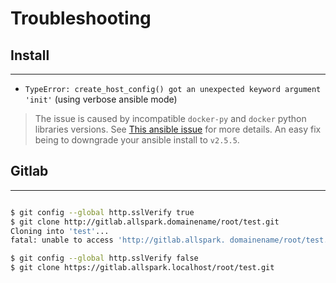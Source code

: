 # Troubleshooting

## Install
---

- ```TypeError: create_host_config() got an unexpected keyword argument 'init'``` (using verbose ansible mode)
> The issue is caused by incompatible `docker-py` and `docker` python libraries versions. See [This ansible issue](https://github.com/ansible/ansible/issues/42162) for more details.
An easy fix being to downgrade your ansible install to `v2.5.5`.

## Gitlab
---

   ```bash tab="Issuer certificate is invalid"

   $ git config --global http.sslVerify true
   $ git clone http://gitlab.allspark.domainename/root/test.git
   Cloning into 'test'...
   fatal: unable to access 'http://gitlab.allspark. domainename/root/test.git/': Issuer certificate is invalid.

   $ git config --global http.sslVerify false
   $ git clone https://gitlab.allspark.localhost/root/test.git
   ```
